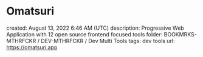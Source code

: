 # Omatsuri

created: August 13, 2022 6:46 AM (UTC)
description: Progressive Web Application with 12 open source frontend focused tools
folder: BOOKMRKS-MTHRFCKR / DEV-MTHRFCKR / Dev Multi Tools
tags: dev tools
url: https://omatsuri.app